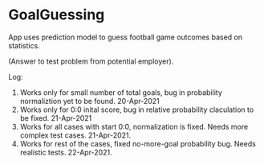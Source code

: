 # GoalGuessing

App uses prediction model to guess football game outcomes based on statistics.

(Answer to test problem from potential employer).

Log:
1) Works only for small number of total goals, bug in probability normaliztion yet to be found. 20-Apr-2021
2) Works only for 0:0 inital score, bug in relative probability claculation to be fixed. 21-Apr-2021
3) Works for all cases with start 0:0, normalization is fixed. Needs more complex test cases. 21-Apr-2021.
4) Works for rest of the cases, fixed no-more-goal probability bug. Needs realistic tests. 22-Apr-2021.

